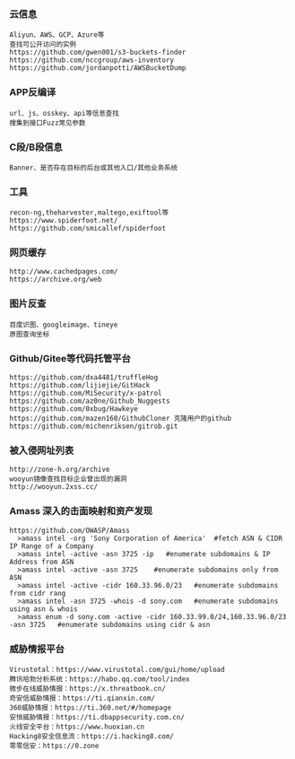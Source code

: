   ### 云信息
	Aliyun、AWS、GCP、Azure等
	查找可公开访问的实例
	https://github.com/gwen001/s3-buckets-finder
	https://github.com/nccgroup/aws-inventory
	https://github.com/jordanpotti/AWSBucketDump
  ### APP反编译
	url、js、osskey、api等信息查找
	搜集到接口Fuzz常见参数
  ### C段/B段信息
	Banner、是否存在目标的后台或其他入口/其他业务系统
  ### 工具
	recon-ng,theharvester,maltego,exiftool等
	https://www.spiderfoot.net/
	https://github.com/smicallef/spiderfoot
  ### 网页缓存
	http://www.cachedpages.com/
	https://archive.org/web
  ### 图片反查
	百度识图、googleimage、tineye
	原图查询坐标
  ### Github/Gitee等代码托管平台
	https://github.com/dxa4481/truffleHog
	https://github.com/lijiejie/GitHack
	https://github.com/MiSecurity/x-patrol
	https://github.com/az0ne/Github_Nuggests
	https://github.com/0xbug/Hawkeye
	https://github.com/mazen160/GithubCloner 克隆用户的github
	https://github.com/michenriksen/gitrob.git
  ### 被入侵网址列表
	http://zone-h.org/archive
	wooyun镜像查找目标企业曾出现的漏洞
	http://wooyun.2xss.cc/
  ### Amass 深入的击面映射和资产发现
  	https://github.com/OWASP/Amass 
	  >amass intel -org 'Sony Corporation of America'  #fetch ASN & CIDR IP Range of a Company
	  >amass intel -active -asn 3725 -ip   #enumerate subdomains & IP Address from ASN
	  >amass intel -active -asn 3725    #enumerate subdomains only from ASN 
	  >amass intel -active -cidr 160.33.96.0/23   #enumerate subdomains from cidr rang
	  >amass intel -asn 3725 -whois -d sony.com   #enumerate subdomains using asn & whois
	  >amass enum -d sony.com -active -cidr 160.33.99.0/24,160.33.96.0/23 -asn 3725   #enumerate subdomains using cidr & asn
  ### 威胁情报平台
  	Virustotal：https://www.virustotal.com/gui/home/upload
	腾讯哈勃分析系统：https://habo.qq.com/tool/index
	微步在线威胁情报：https://x.threatbook.cn/
	奇安信威胁情报：https://ti.qianxin.com/
	360威胁情报：https://ti.360.net/#/homepage
	安恒威胁情报：https://ti.dbappsecurity.com.cn/
	火线安全平台：https://www.huoxian.cn
	Hacking8安全信息流：https://i.hacking8.com/
	零零信安：https://0.zone